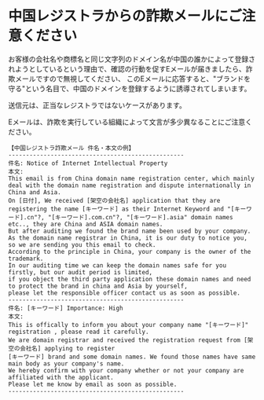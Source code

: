 <!-- 
"template": "blog",
"date": "2018-01-01",
"author": "admin",
"title": "中国レジストラからの詐欺メールにご注意ください",
"summary": "お客様の会社名や商標名と同じ文字列のドメイン名が中国の誰かによって登録されようとしているという理由で、確認の行動を促すEメールが届きましたら、詐欺メールですので無視してください、このEメールに応答すると、\"ブランドを守る\"という名目で、中国のドメインを登録するように誘導されてしまいます。送信元は、正当なレジストラではないケースがあります。Eメールは、詐欺を実行している組織によって文言が多少異なることにご注意ください。",
"link": "/chinese_registrar_scam",
"language": "jp"
-->

# 中国レジストラからの詐欺メールにご注意ください

お客様の会社名や商標名と同じ文字列のドメイン名が中国の誰かによって登録されようとしているという理由で、確認の行動を促すEメールが届きましたら、詐欺メールですので無視してください、
このEメールに応答すると、"ブランドを守る"という名目で、中国のドメインを登録するように誘導されてしまいます。

送信元は、正当なレジストラではないケースがあります。

Eメールは、詐欺を実行している組織によって文言が多少異なることにご注意ください。

```
【中国レジストラ詐欺メール 件名・本文の例】
--------------------------------------------------
件名: Notice of Internet Intellectual Property
本文:
This email is from China domain name registration center, which mainly deal with the domain name registration and dispute internationally in China and Asia.
On [日付], We received [架空の会社名] application that they are registering the name [キーワード] as their Internet Keyword and "[キーワード].cn"?, "[キーワード].com.cn"?, "[キーワード].asia" domain names etc.., they are China and ASIA domain names.
But after auditing we found the brand name been used by your company.
As the domain name registrar in China, it is our duty to notice you, so we are sending you this email to check.
According to the principle in China, your company is the owner of the trademark.
In our auditing time we can keep the domain names safe for you firstly, but our audit period is limited,
if you object the third party application these domain names and need to protect the brand in china and Asia by yourself,
please let the responsible officer contact us as soon as possible.
--------------------------------------------------
件名: [キーワード] Importance: High
本文:
This is offically to inform you about your company name "[キーワード]" registration , please read it carefully.
We are domain registrar and received the registration request from [架空の会社名] applying to register
[キーワード] brand and some domain names. We found those names have same main body as your company's name.
We hereby confirm with your company whether or not your company are affiliated with the applicant.
Please let me know by email as soon as possible.
--------------------------------------------------
```
